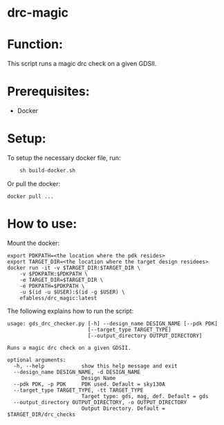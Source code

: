 # drc-magic
# Function:

This script runs a magic drc check on a given GDSII.

# Prerequisites:

- Docker

# Setup:

To setup the necessary docker file, run:
```bash
    sh build-docker.sh
```

Or pull the docker:
```
docker pull ...
```
# How to use:

Mount the docker:

```
export PDKPATH=<the location where the pdk resides>
export TARGET_DIR=<the location where the target design residees>
docker run -it -v $TARGET_DIR:$TARGET_DIR \
    -v $PDKPATH:$PDKPATH \
    -e TARGET_DIR=$TARGET_DIR \
    -e PDKPATH=$PDKPATH \
    -u $(id -u $USER):$(id -g $USER) \
    efabless/drc_magic:latest
```

The following explains how to run the script:

```
usage: gds_drc_checker.py [-h] --design_name DESIGN_NAME [--pdk PDK]
                          [--target_type TARGET_TYPE]
                          [--output_directory OUTPUT_DIRECTORY]

Runs a magic drc check on a given GDSII.

optional arguments:
  -h, --help            show this help message and exit
  --design_name DESIGN_NAME, -d DESIGN_NAME
                        Design Name
  --pdk PDK, -p PDK     PDK used. Default = sky130A
  --target_type TARGET_TYPE, -tt TARGET_TYPE
                        Target type: gds, mag, def. Default = gds
  --output_directory OUTPUT_DIRECTORY, -o OUTPUT_DIRECTORY
                        Output Directory. Default = $TARGET_DIR/drc_checks
```
